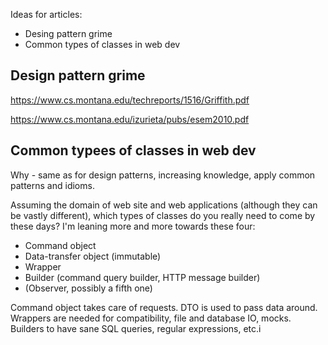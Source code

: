Ideas for articles:

* Desing pattern grime
* Common types of classes in web dev

## Design pattern grime

https://www.cs.montana.edu/techreports/1516/Griffith.pdf

https://www.cs.montana.edu/izurieta/pubs/esem2010.pdf

## Common typees of classes in web dev

Why - same as for design patterns, increasing knowledge, apply common patterns and idioms.

Assuming the domain of web site and web applications (although they can be vastly different), which types of classes do you really need to come by these days? I'm leaning more and more towards these four:

* Command object
* Data-transfer object (immutable)
* Wrapper
* Builder (command query builder, HTTP message builder)
* (Observer, possibly a fifth one)

Command object takes care of requests. DTO is used to pass data around. Wrappers are needed for compatibility, file and database IO, mocks. Builders to have sane SQL queries, regular expressions, etc.i
